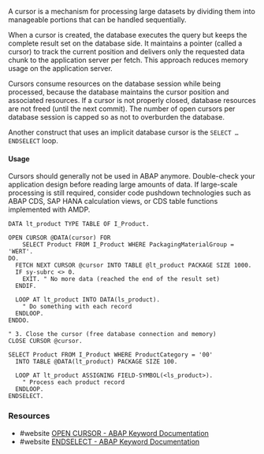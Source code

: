 A cursor is a mechanism for processing large datasets by dividing them into manageable portions that can be handled sequentially. 

When a cursor is created, the database executes the query but keeps the complete result set on the database side. It maintains a pointer (called a cursor) to track the current position and delivers only the requested data chunk to the application server per fetch. This approach reduces memory usage on the application server.

Cursors consume resources on the database session while being processed, because the database maintains the cursor position and associated resources. If a cursor is not properly closed,  database resources are not freed (until the next commit). The number of open cursors per database session is capped so as not to overburden the database.

Another construct that uses an implicit database cursor is the `SELECT … ENDSELECT` loop.
#### Usage
Cursors should generally not be used in ABAP anymore. Double-check your application design before reading large amounts of data. If large-scale processing is still required, consider code pushdown technologies such as ABAP CDS, SAP HANA calculation views, or CDS table functions implemented with AMDP.

```ABAP
DATA lt_product TYPE TABLE OF I_Product.

OPEN CURSOR @DATA(cursor) FOR
    SELECT Product FROM I_Product WHERE PackagingMaterialGroup = 'WERT'.
DO.
  FETCH NEXT CURSOR @cursor INTO TABLE @lt_product PACKAGE SIZE 1000.
  IF sy-subrc <> 0.
    EXIT. " No more data (reached the end of the result set)
  ENDIF.

  LOOP AT lt_product INTO DATA(ls_product).
    " Do something with each record
  ENDLOOP.
ENDDO.

" 3. Close the cursor (free database connection and memory)
CLOSE CURSOR @cursor.
```

``` ABAP
SELECT Product FROM I_Product WHERE ProductCategory = '00'
  INTO TABLE @DATA(lt_product) PACKAGE SIZE 100.

  LOOP AT lt_product ASSIGNING FIELD-SYMBOL(<ls_product>).
    " Process each product record
  ENDLOOP.
ENDSELECT.
```

### Resources
- #website [OPEN CURSOR - ABAP Keyword Documentation](https://help.sap.com/doc/abapdocu_753_index_htm/7.53/en-US/abapopen_cursor.htm)
- #website [ENDSELECT - ABAP Keyword Documentation](https://help.sap.com/doc/abapdocu_753_index_htm/7.53/en-US/abapendselect.htm)
